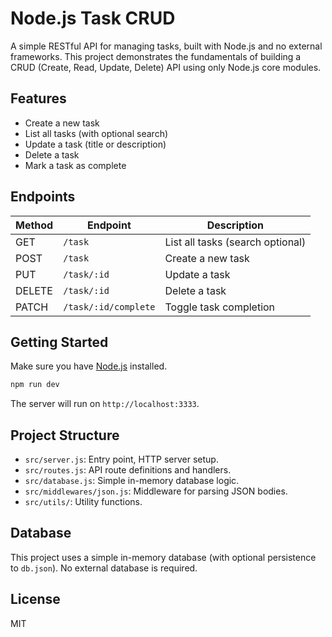 # Node.js Task CRUD

A simple RESTful API for managing tasks, built with Node.js and no external frameworks. This project demonstrates the fundamentals of building a CRUD (Create, Read, Update, Delete) API using only Node.js core modules.

## Features

- Create a new task
- List all tasks (with optional search)
- Update a task (title or description)
- Delete a task
- Mark a task as complete

## Endpoints

| Method | Endpoint             | Description                      |
| ------ | -------------------- | -------------------------------- |
| GET    | `/task`              | List all tasks (search optional) |
| POST   | `/task`              | Create a new task                |
| PUT    | `/task/:id`          | Update a task                    |
| DELETE | `/task/:id`          | Delete a task                    |
| PATCH  | `/task/:id/complete` | Toggle task completion           |

## Getting Started

Make sure you have [Node.js](https://nodejs.org/) installed.

```bash
npm run dev
```

The server will run on `http://localhost:3333`.

## Project Structure

- `src/server.js`: Entry point, HTTP server setup.
- `src/routes.js`: API route definitions and handlers.
- `src/database.js`: Simple in-memory database logic.
- `src/middlewares/json.js`: Middleware for parsing JSON bodies.
- `src/utils/`: Utility functions.

## Database

This project uses a simple in-memory database (with optional persistence to `db.json`). No external database is required.

## License

MIT
